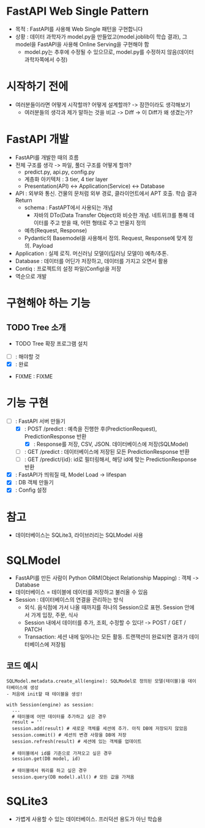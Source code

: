 # FastAPI Web Single Pattern
- 목적 : FastAPI를 사용해 Web Single 패턴을 구현합니다
- 상황 : 데이터 과학자가 model.py을 만들었고(model.joblib이 학습 결과), 그 model을 FastAPI을 사용해 Online Serving을 구현해야 함
  - model.py는 추후에 수정될 수 있으므로, model.py를 수정하지 않음(데이터 과학자쪽에서 수정)

# 시작하기 전에
- 여러분들이라면 어떻게 시작할까? 어떻게 설계할까? -> 잠깐이라도 생각해보기
  - 여러분들의 생각과 제가 말하는 것을 비교 -> Diff -> 이 Diff가 왜 생겼는가?

# FastAPI 개발
- FastAPI를 개발한 때의 흐름
- 전체 구조를 생각 -> 파일, 풀더 구조를 어떻게 할까?
  - predict.py, api.py, config.py
  - 계층화 아키텍처 : 3 tier, 4 tier layer
  - Presentation(API) <-> Application(Service) <-> Database
- API : 외부와 통신. 건물의 문처럼 외부 경로, 클라이언트에서 APT 호출. 학습 결과 Return
  - schema : FastAPT에서 사용되는 개념
    - 자바의 DTo(Data Transfer Object)와 비슷한 개념. 네트위크를 통해 데이터를 주고 받을 때, 어떤 형태로 주고 반울지 정의
  - 예측(Request, Response)
  - Pydantic의 Basemodel을 사용해서 정의. Request, Response에 맞게 정의. Payload
- Application : 실제 로직. 머신러닝 모델이(딥러닝 모델이) 예측/추톤.
- Database : 데이터를 어딘가 저장하고, 데이터를 가지고 오면서 활용
- Contiq : 프로젝트의 설정 파일(Config)을 저장
- 역순으로 개발

# 구현해야 하는 기능
## TODO Tree 소개
- TODO Tree 확장 프로그램 설치
- [ ] : 해야할 것
- [x] : 완료
- FIXME : FIXME

# 기능 구현
- [ ] : FastAPI 서버 만들기
  - [x] : POST /predict : 예측을 진행한 후(PredictionRequest), PredictionResponse 반환
    - [x] : Response를 저장, CSV, JSON. 데이터베이스에 저장(SQLModel)
  - [ ] : GET /predict : 데이터베이스에 저장된 모든 PredictionResponse 반환
  - [ ] : GET /predict/{id}: id로 필터링해서, 해당 id에 맞는 PredictionResponse 반환
- [x] : FastAPI가 띄워질 때, Model Load -> lifespan
- [x] : DB 객체 만들기
- [x] : Config 설정

# 참고
- 데이터베이스는 SQLite3, 라이브러리는 SQLModel 사용

# SQLModel
- FastAPI를 만든 사람이 Python ORM(Object Relationship Mapping) : 객체 -> Database
- 데이터베이스 = 테이블에 데이터를 저장하고 불러올 수 있음
- Session : 데이터베이스의 연결을 관리하는 방식
  - 외식. 음식점에 가서 나올 때까지를 하나의 Session으로 표현. Session 안에서 가게 입장, 주문, 식사
  - Session 내에서 데이터를 추가, 조회, 수정할 수 있다! -> POST / GET / PATCH
  - Transaction: 세션 내에 일어나는 모든 활동. 트랜잭션이 완료되면 결과가 데이터베이스에 저장됨

## 코드 예시
```
SQLModel.metadata.create_all(engine): SQLModel로 정의된 모델(테이블)을 데이터베이스에 생성
- 처음에 init할 때 테이블을 생성!
```

```
with Session(engine) as session:
  ...
  # 테이블에 어떤 데이터를 추가하고 싶은 경우
  result = ''
  session.add(result) # 새로운 객체를 세션에 추가. 아직 DB에 저장되지 않았음
  session.commit() # 세션의 변경 사항을 DB에 저장
  session.refresh(result) # 세션에 있는 객체를 업데이트

  # 테이블에서 id를 기준으로 가져오고 싶은 경우
  session.get(DB model, id)

  # 테이블에서 쿼리를 하고 싶은 경우
  session.query(DB model).all() # 모든 값을 가져옴
```

# SQLite3
- 가볍게 사용할 수 있는 데이터베이스. 프러덕션 용도가 아닌 학습용